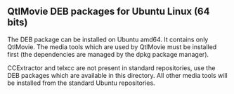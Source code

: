 QtlMovie DEB packages for Ubuntu Linux (64 bits)
------------------------------------------------

The DEB package can be installed on Ubuntu amd64. It contains only QtlMovie.
The media tools which are used by QtlMovie must be installed first (the
dependencies are managed by the dpkg package manager).

CCExtractor and telxcc are not present in standard repositories, use the DEB
packages which are available in this directory. All other media tools will be
installed from the standard Ubuntu repositories.

